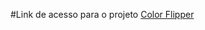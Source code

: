#Link de acesso para o projeto
<a href="color-flipper-black-delta.vercel.app" target="_blank">Color Flipper</a>

